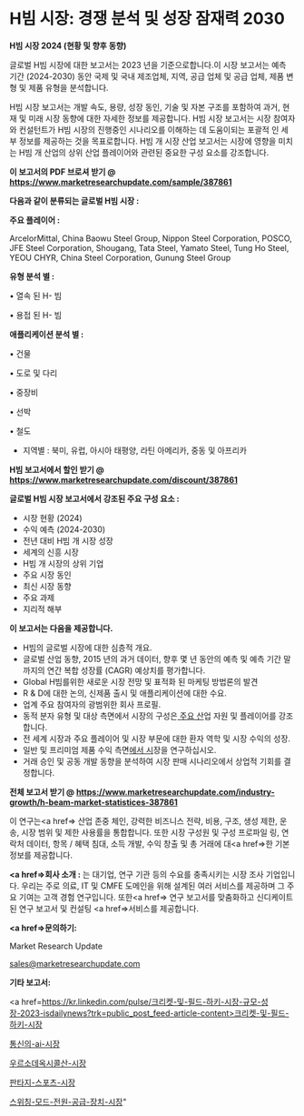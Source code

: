 # H빔 시장: 경쟁 분석 및 성장 잠재력 2030

<strong>H빔 시장 2024 (현황 및 향후 동향)</strong>

글로벌 H빔 시장에 대한 보고서는 2023 년을 기준으로합니다.이 시장 보고서는 예측 기간 (2024-2030) 동안 국제 및 국내 제조업체, 지역, 공급 업체 및 공급 업체, 제품 변형 및 제품 유형을 분석합니다.

H빔 시장 보고서는 개발 속도, 용량, 성장 동인, 기술 및 자본 구조를 포함하여 과거, 현재 및 미래 시장 동향에 대한 자세한 정보를 제공합니다. H빔 시장 보고서는 시장 참여자와 컨설턴트가 H빔 시장의 진행중인 시나리오를 이해하는 데 도움이되는 포괄적 인 세부 정보를 제공하는 것을 목표로합니다. H빔 개 시장 산업 보고서는 시장에 영향을 미치는 H빔 개 산업의 상위 산업 플레이어와 관련된 중요한 구성 요소를 강조합니다.



<strong>이 보고서의 PDF 브로셔 받기 @ <a href=https://www.marketresearchupdate.com/sample/387861>https://www.marketresearchupdate.com/sample/387861</a></strong>



<strong>다음과 같이 분류되는 글로벌 H빔 시장 :</strong>



<strong>주요 플레이어 :</strong>

ArcelorMittal, China Baowu Steel Group, Nippon Steel Corporation, POSCO, JFE Steel Corporation, Shougang, Tata Steel, Yamato Steel, Tung Ho Steel, YEOU CHYR, China Steel Corporation, Gunung Steel Group



<strong>유형 분석 별 :</strong>

• 열속 된 H- 빔

• 용접 된 H- 빔



<strong>애플리케이션 분석 별 :</strong>

• 건물

• 도로 및 다리

• 중장비

• 선박

• 철도

<ul>
  <li>지역별 : 북미, 유럽, 아시아 태평양, 라틴 아메리카, 중동 및 아프리카</li>
</ul>


<strong>H빔 보고서에서 할인 받기 @ <a href=https://www.marketresearchupdate.com/discount/387861>https://www.marketresearchupdate.com/discount/387861</a></strong>



<strong>글로벌 H빔 시장 보고서에서 강조된 주요 구성 요소 :</strong>
<ul>
  <li>시장 현황 (2024)</li>
  <li>수익 예측 (2024-2030)</li>
  <li>전년 대비 H빔 개 시장 성장</li>
  <li>세계의 신흥 시장</li>
  <li>H빔 개 시장의 상위 기업</li>
  <li>주요 시장 동인</li>
  <li>최신 시장 동향</li>
  <li>주요 과제</li>
  <li>지리적 해부</li>
</ul>


<strong>이 보고서는 다음을 제공합니다.</strong>
<ul>
  <li>H빔의 글로벌 시장에 대한 심층적 개요.</li>
  <li>글로벌 산업 동향, 2015 년의 과거 데이터, 향후 몇 년 동안의 예측 및 예측 기간 말까지의 연간 복합 성장률 (CAGR) 예상치를 평가합니다.</li>
  <li>Global H빔를위한 새로운 시장 전망 및 표적화 된 마케팅 방법론의 발견</li>
  <li>R &amp; D에 대한 논의, 신제품 출시 및 애플리케이션에 대한 수요.</li>
  <li>업계 주요 참여자의 광범위한 회사 프로필.</li>
  <li>동적 분자 유형 및 대상 측면에서 시장의 구성은<a href=> 주요 산</a>업 자원 및 플레이어를 강조합니다.</li>
  <li>전 세계 시장과 주요 플레이어 및 시장 부문에 대한 환자 역학 및 시장 수익의 성장.</li>
  <li>일반 및 프리미엄 제품 수익 측면<a href=>에서 시</a>장을 연구하십시오.</li>
  <li>거래 승인 및 공동 개발 동향을 분석하여 시장 판매 시나리오에서 상업적 기회를 결정합니다.</li>
</ul>



<strong>전체 보고서 받기 @ <a href=https://www.marketresearchupdate.com/industry-growth/h-beam-market-statistices-387861>https://www.marketresearchupdate.com/industry-growth/h-beam-market-statistices-387861</a></strong>

이 연구는<a href=> 산업 존중</a> 체인, 강력한 비즈니스 전략, 비용, 구조, 생성 제한, 운송, 시장 범위 및 제한 사용률을 통합합니다. 또한 시장 구성원 및 구성 프로파일 링, 연락처 데이터, 항목 / 혜택 침대, 소득 개발, 수익 창출 및 총 거래에 대<a href=>한 기본 </a>정보를 제공합니다.



<strong><a href=>회사 소</a>개 :</strong>
는 대기업, 연구 기관 등의 수요를 충족시키는 시장 조사 기업입니다. 우리는 주로 의료, IT 및 CMFE 도메인을 위해 설계된 여러 서비스를 제공하며 그 주요 기여는 고객 경험 연구입니다. 또한<a href=> 연구 보</a>고서를 맞춤화하고 신디케이트 된 연구 보고서 및 컨설팅 <a href=>서비스</a>를 제공합니다.



<strong><a href=>문의하기:</a></strong>

Market Research Update

sales@marketresearchupdate.com



<strong>기타 보고서:</strong>

<a href=https://kr.linkedin.com/pulse/크리켓-및-필드-하키-시장-규모-성장-2023-isdailynews?trk=public_post_feed-article-content>크리켓-및-필드-하키-시장</a>

<a href=https://www.linkedin.com/pulse/통신의-ai-시장-진입-전략-및-위험-평가2029년-consumer-connection-chronicles-24-/>통신의-ai-시장</a>

<a href=https://www.linkedin.com/pulse/우르소데옥시콜산-시장-동향-및-성장-전망-consumer-connection-compendium-ana-16gbf/>우르소데옥시콜산-시장</a>

<a href=https://www.linkedin.com/pulse/판타지-스포츠-시장-세분화-연구-및-목표-고객2029년-survey-savvy-insights-360-analysis-wgnef/>판타지-스포츠-시장</a>

<a href=https://www.linkedin.com/pulse/스위칭-모드-전원-공급-장치-시장-세분화-연구-및-목표-고객2030년-2mnqf/>스위칭-모드-전원-공급-장치-시장</a>"

